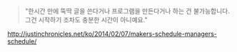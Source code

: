 > "한시간 만에 뚝딱 글을 쓴다거나 프로그램을 만든다거나 하는 건 불가능합니다. 그건 시작하기 조차도 충분한 시간이 아니예요."

http://justinchronicles.net/ko/2014/02/07/makers-schedule-managers-schedule/